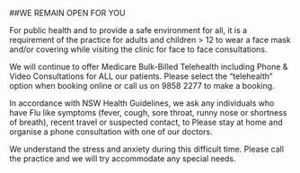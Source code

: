 ##WE REMAIN OPEN FOR YOU

For public health and to provide a safe environment for all, it is a requirement of the practice for adults and children > 12 to wear a face mask and/or covering while visiting the clinic for face to face consultations.

We will continue to offer Medicare Bulk-Billed Telehealth including Phone & Video Consultations for ALL our patients. Please select the “telehealth” option when booking online or call us on 9858 2277 to make a booking.

In accordance with NSW Health Guidelines, we ask any individuals who have Flu like symptoms (fever, cough, sore throat, runny nose or shortness of breath), recent travel or suspected contact, to Please stay at home and organise a phone consultation with one of our doctors.

We understand the stress and anxiety during this difficult time. Please call the practice and we will try accommodate any special needs.